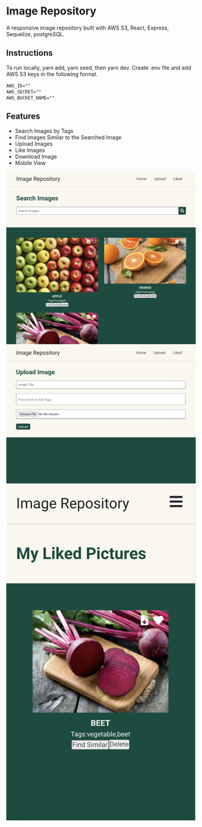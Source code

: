 # Image Repository

A responsive image repository built with AWS S3, React, Express, Sequelize, postgreSQL.

## Instructions

To run locally, yarn add, yarn seed, then yarn dev. Create .env file and add AWS S3 keys in the following format.

```
AWS_ID=""
AWS_SECRET=""
AWS_BUCKET_NAME=""
```

## Features

- Search Images by Tags
- Find Images Similar to the Searched Image
- Upload Images
- Like Images
- Download Image
- Mobile View

![Screenshot](./client/public/assets/Home.png) ![Screenshot](./client/public/assets/Upload.png) ![Screenshot](./client/public/assets/Liked.png)
